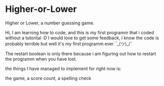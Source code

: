 # Higher-or-Lower
Higher or Lower, a number guessing game.

Hi, I am learning how to code, and this is my first programm that i coded without a tutorital :D 
I would love to get some feedback, i know the code is probably terrible but well it's my first programm ever ¯\_(ツ)_/¯

The restart boolean is only there because i am figuring out how to restart the programm when you have lost.

the things I have managed to implement for right now is:

the game,
a score count,
a spelling check 
